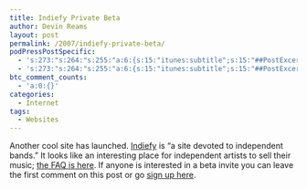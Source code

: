 ```yaml
---
title: Indiefy Private Beta
author: Devin Reams
layout: post
permalink: /2007/indiefy-private-beta/
podPressPostSpecific:
  - 's:273:"s:264:"s:255:"a:6:{s:15:"itunes:subtitle";s:15:"##PostExcerpt##";s:14:"itunes:summary";s:15:"##PostExcerpt##";s:15:"itunes:keywords";s:17:"##WordPressCats##";s:13:"itunes:author";s:10:"##Global##";s:15:"itunes:explicit";s:7:"Default";s:12:"itunes:block";s:7:"Default";}";";";'
  - 's:273:"s:264:"s:255:"a:6:{s:15:"itunes:subtitle";s:15:"##PostExcerpt##";s:14:"itunes:summary";s:15:"##PostExcerpt##";s:15:"itunes:keywords";s:17:"##WordPressCats##";s:13:"itunes:author";s:10:"##Global##";s:15:"itunes:explicit";s:7:"Default";s:12:"itunes:block";s:7:"Default";}";";";'
btc_comment_counts:
  - 'a:0:{}'
categories:
  - Internet
tags:
  - Websites
---
```

Another cool site has launched. [Indiefy][1] is &#8220;a site devoted to independent bands.&#8221; It looks like an interesting place for independent artists to sell their music; [the FAQ is here][2]. If anyone is interested in a beta invite you can leave the first comment on this post or go [sign up here][3].

 [1]: http://www.indiefy.com/
 [2]: http://www.indiefy.com/faq.do
 [3]: http://indiefy.com/getinvite.do